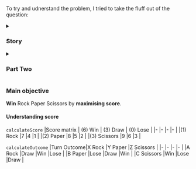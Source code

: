 To try and udnerstand the problem, I tried to take the fluff out of the question:

<details><summary><h3>Story</h3></summary>
- Winner gets to pitch their tent closest to the snack tent.</br>
- An elf gives you a list of what hand the enemy will play</br>
- The list contains a second column with unknown significance</br>
</details>
<details><summary><h3>Part Two</h3></summary>
The Elf finishes helping with the tent and sneaks back over to you. "Anyway, the second column says how the round needs to end: X means you need to lose, Y means you need to end the round in a draw, and Z means you need to win. Good luck!"

The total score is still calculated in the same way, but now you need to figure out what shape to choose so the round ends as indicated. The example above now goes like this:

In the first round, your opponent will choose Rock (A), and you need the round to end in a draw (Y), so you also choose Rock. This gives you a score of 1 + 3 = 4.
In the second round, your opponent will choose Paper (B), and you choose Rock so you lose (X) with a score of 1 + 0 = 1.
In the third round, you will defeat your opponent's Scissors with Rock for a score of 1 + 6 = 7.
Now that you're correctly decrypting the ultra top secret strategy guide, you would get a total score of 12.

Following the Elf's instructions for the second column, what would your total score be if everything goes exactly according to your strategy guide?
</details>

### Main objective
**Win** Rock Paper Scissors by **maximising score**.

#### Understanding score

`calculateScore`
|Score matrix  | (6) Win | (3) Draw | (0) Lose |
|-             |-        |-         |-         |
|(1) Rock      |7        |4         |1         |
|(2) Paper     |8        |5         |2         |
|(3) Scissors  |9        |6         |3         |

`calculateOutcome`
|Turn Outcome|X Rock    |Y Paper    |Z Scissors |
|-           |-         |-          |-          |
|A Rock      |Draw      |Win        |Lose       |
|B Paper     |Lose      |Draw       |Win        |
|C Scissors  |Win       |Lose       |Draw       |
